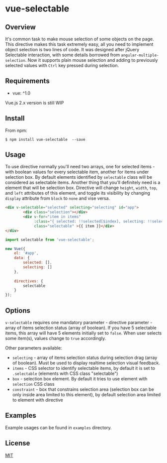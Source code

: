 # vue-selectable

## Overview

It's common task to make mouse selection of some objects on the page. This directive makes this task
extremely easy, all you need to implement object selection is two lines of code.
It was designed after jQuery Selectable interaction, with some details borrowed from `angular-multiple-selection`.
Now it supports plain mouse selection and adding to previously selected values with
`Ctrl` key pressed during selection.

## Requirements

* vue: ^1.0

Vue.js 2.x version is still WIP

## Install

From npm:
```
$ npm install vue-selectable  --save
```

## Usage

To use directive normally you'll need two arrays, one for selected items - with boolean values for 
every selectable item, another for items under selection box. By default elements identified by
`selectable` class will be considered as selectable items.
Another thing that you'll definitely need is a element that will be selection box. Directive
will change `height`, `width`, `top`, and `left` attributes of this element, and toggle its
visibility by changing `display` attribute from `block` to `none` and vise versa.

```html
<div v-selectable="selected" selecting="selecting" id="app">
        <div class="selection"></div>
        <div v-for="item in items"
             :class="{ selected: !!selected[$index], selecting: !!selecting[$index] }"
         	 class="selectable" >{{ item }}</div>
</div>
```

```js
import selectable from 'vue-selectable';

new Vue({
	el: '#app',
    data: {
        selected: [],
        selecting: []
    },
    
    directives: {
        selectable
    }
});
```

## Options

`v-selectable` requires one mandatory parameter - directive parameter - array of items selection 
status (array of boolean). If you have 5 selectable items, this array will have 5 elements initially
set to `false`. When user selects some item(s), values change to `true` accordingly.

Other parameters available:
* `selecting` - array of items selection status during selection drag (array of boolean). Must
  be used to display realtime selection visual feedback.
* `items` - CSS selector to identify selectable items, by default it is set to `.selectable`
  (elements with CSS class "selectable")
* `box` - selection box element. By default it tries to use element with `selection` CSS class
* `constraint` - box that constrains selection area (selection box can be only inside area
  limited to this element), by default selection area limited to element with directive

## Examples

Example usages can be found in `examples` directory.

## License

[MIT](http://opensource.org/licenses/MIT)